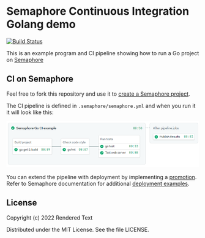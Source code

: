 # Semaphore Continuous Integration Golang demo

[![Build Status](https://semaphore-demos.semaphoreci.com/badges/semaphore-demo-go/branches/fork-and-run.svg)](https://semaphore-demos.semaphoreci.com/projects/semaphore-demo-go)

This is an example program and CI pipeline showing how to run a Go project on [Semaphore](https://semaphoreci.com)

## CI on Semaphore

Feel free to fork this repository and use it to [create a Semaphore project][create-project].

The CI pipeline is defined in `.semaphore/semaphore.yml` and when you run it it will look like this:

![CI pipeline on Semaphore](.semaphore/ci-pipeline.png)

You can extend the pipeline with deployment by implementing a [promotion][promotions].  Refer to Semaphore documentation for additional [deployment examples][deployment-examples].

## License

Copyright (c) 2022 Rendered Text

Distributed under the MIT License. See the file LICENSE.

[create-project]: https://docs.semaphoreci.com/article/63-your-first-project
[promotions]: https://docs.semaphoreci.com/article/67-deploying-with-promotions
[deployment-examples]: https://docs.semaphoreci.com/article/123-tutorials-and-example-projects#deployment
